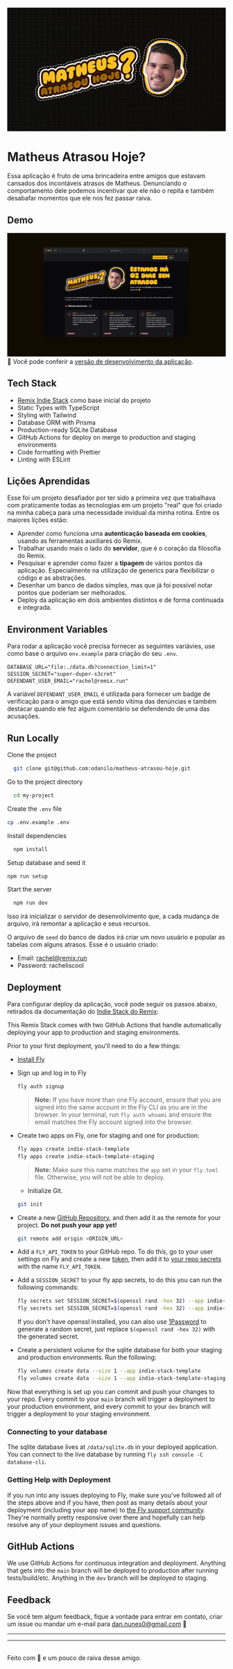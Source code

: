 ![Logo](public/social-matheus-atrasou-hoje.jpg)

# Matheus Atrasou Hoje?

Essa aplicação é fruto de uma brincadeira entre amigos que estavam cansados dos incontáveis atrasos de Matheus. Denunciando o comportamento dele podemos incentivar que ele não o repita e também desabafar momentos que ele nos fez passar raiva.

## Demo

![Screenshot](public/screenshot-home.jpg)
🚀 Você pode conferir a [versão de desenvolvimento da aplicação](https://matheus-atrasou-hoje-staging.fly.dev/).

## Tech Stack

- [Remix Indie Stack](https://github.com/remix-run/indie-stack) como base inicial do projeto
- Static Types with TypeScript
- Styling with Tailwind
- Database ORM with Prisma
- Production-ready SQLite Database
- GitHub Actions for deploy on merge to production and staging environments
- Code formatting with Prettier
- Linting with ESLint

## Lições Aprendidas

Esse foi um projeto desafiador por ter sido a primeira vez que trabalhava com praticamente todas as tecnologias em um projeto "real" que foi criado na minha cabeça para uma necessidade invidual da minha rotina. Entre os maiores lições estão:

- Aprender como funciona uma **autenticação baseada em cookies**, usando as ferramentas auxiliares do Remix.
- Trabalhar usando mais o lado do **servidor**, que é o coração da filosofia do Remix.
- Pesquisar e aprender como fazer a **tipagem** de vários pontos da aplicação. Especialmente na utilização de generics para flexibilizar o código e as abstrações.
- Desenhar um banco de dados simples, mas que já foi possível notar pontos que poderiam ser melhorados.
- Deploy da aplicação em dois ambientes distintos e de forma continuada e integrada.

## Environment Variables

Para rodar a aplicação você precisa fornecer as seguintes variávies, use como base o arquivo `env.example` para criação do seu `.env`.

```
DATABASE_URL="file:./data.db?connection_limit=1"
SESSION_SECRET="super-duper-s3cret"
DEFENDANT_USER_EMAIL="rachel@remix.run"
```

A variável `DEFENDANT_USER_EMAIL` é utilizada para fornecer um badge de verificação para o amigo que está sendo vítima das denúncias e também destacar quando ele fez algum comentário se defendendo de uma das acusações.

## Run Locally

Clone the project

```bash
  git clone git@github.com:odanilo/matheus-atrasou-hoje.git
```

Go to the project directory

```bash
  cd my-project
```

Create the `.env` file

```bash
cp .env.example .env
```

Install dependencies

```bash
  npm install
```

Setup database and seed it

```bash
npm run setup
```

Start the server

```bash
  npm run dev
```

Isso irá inicializar o servidor de desenvolvimento que, a cada mudança de arquivo, irá remontar a aplicação e seus recursos.

O arquivo de `seed` do banco de dados irá criar um novo usuário e popular as tabelas com alguns atrasos. Esse é o usuário criado:

- Email: rachel@remix.run
- Password: racheliscool

## Deployment

Para configurar deploy da aplicação, você pode seguir os passos abaixo, retirados da documentação do [Indie Stack do Remix](https://github.com/remix-run/indie-stack):

This Remix Stack comes with two GitHub Actions that handle automatically deploying your app to production and staging environments.

Prior to your first deployment, you'll need to do a few things:

- [Install Fly](https://fly.io/docs/getting-started/installing-flyctl/)

- Sign up and log in to Fly

  ```sh
  fly auth signup
  ```

  > **Note:** If you have more than one Fly account, ensure that you are signed into the same account in the Fly CLI as you are in the browser. In your terminal, run `fly auth whoami` and ensure the email matches the Fly account signed into the browser.

- Create two apps on Fly, one for staging and one for production:

  ```sh
  fly apps create indie-stack-template
  fly apps create indie-stack-template-staging
  ```

  > **Note:** Make sure this name matches the `app` set in your `fly.toml` file. Otherwise, you will not be able to deploy.

  - Initialize Git.

  ```sh
  git init
  ```

- Create a new [GitHub Repository](https://repo.new), and then add it as the remote for your project. **Do not push your app yet!**

  ```sh
  git remote add origin <ORIGIN_URL>
  ```

- Add a `FLY_API_TOKEN` to your GitHub repo. To do this, go to your user settings on Fly and create a new [token](https://web.fly.io/user/personal_access_tokens/new), then add it to [your repo secrets](https://docs.github.com/en/actions/security-guides/encrypted-secrets) with the name `FLY_API_TOKEN`.

- Add a `SESSION_SECRET` to your fly app secrets, to do this you can run the following commands:

  ```sh
  fly secrets set SESSION_SECRET=$(openssl rand -hex 32) --app indie-stack-template
  fly secrets set SESSION_SECRET=$(openssl rand -hex 32) --app indie-stack-template-staging
  ```

  If you don't have openssl installed, you can also use [1Password](https://1password.com/password-generator) to generate a random secret, just replace `$(openssl rand -hex 32)` with the generated secret.

- Create a persistent volume for the sqlite database for both your staging and production environments. Run the following:

  ```sh
  fly volumes create data --size 1 --app indie-stack-template
  fly volumes create data --size 1 --app indie-stack-template-staging
  ```

Now that everything is set up you can commit and push your changes to your repo. Every commit to your `main` branch will trigger a deployment to your production environment, and every commit to your `dev` branch will trigger a deployment to your staging environment.

### Connecting to your database

The sqlite database lives at `/data/sqlite.db` in your deployed application. You can connect to the live database by running `fly ssh console -C database-cli`.

### Getting Help with Deployment

If you run into any issues deploying to Fly, make sure you've followed all of the steps above and if you have, then post as many details about your deployment (including your app name) to [the Fly support community](https://community.fly.io). They're normally pretty responsive over there and hopefully can help resolve any of your deployment issues and questions.

## GitHub Actions

We use GitHub Actions for continuous integration and deployment. Anything that gets into the `main` branch will be deployed to production after running tests/build/etc. Anything in the `dev` branch will be deployed to staging.

## Feedback

Se você tem algum feedback, fique a vontade para entrar em contato, criar um issue ou mandar um e-mail para dan.nunes0@gmail.com 🤝

---

---

\
Feito com 💜 e um pouco de raiva desse amigo.
